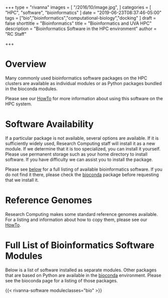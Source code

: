 +++
type = "rivanna"
images = [
  "/2016/10/image.jpg",
]
categories = [
  "HPC",
  "software",
  "bioinformatics"
]
date = "2019-06-23T08:37:46-05:00"
tags = ["bio","bioinformatics","computational-biology","docking"
]
draft = false
shorttitle = "Bioinformatics"
title = "Bioinformatics and UVA HPC"
description = "Bioinformatics Software in the HPC environment"
author = "RC Staff"

+++

# Overview

Many commonly used bioinformatics software packages on the HPC clusters are available as individual modules or as Python packages bundled in the bioconda modules. 

Please see our [HowTo](/userinfo/howtos/rivanna/bioinfo-on-rivanna) for more information about using this software on the HPC system.

# Software Availability 

If a particular package is not available, several options are available.  If it is sufficiently widely used, Research Computing staff will install it as a new module.  If we determine that it is too specialized, you can install it yourself. Please use permanent storage such as your home directory to install software.  If you have difficulty we can assist you to install the package.

Please see [below](#full-list-of-bioinformatics-software-modules) for a full listing of available bioinformatics software.  If you do not find it there, please check the [bioconda](/userinfo/hpc/software/bioconda) package before requesting that we install it.

# Reference Genomes

Research Computing makes some standard reference genomes available. For a listing and information about how to copy them, please see our [HowTo](/userinfo/howtos/rivanna/bioinfo-on-rivanna#reference-genomes-on-hpc-system).

# Full List of Bioinformatics Software Modules

Below is a list of software installed as separate modules. Other packages that are based on Python are available in the [bioconda](/userinfo/hpc/software/bioconda) environment.  Please see the bioconda page for a listing of those packages.

{{< rivanna-software moduleclasses="bio" >}}

